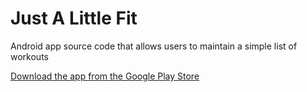 # Just A Little Fit
Android app source code that allows users to maintain a simple list of workouts

[Download the app from the Google Play Store](https://goo.gl/a8kUDz "Just A Little Fit")
